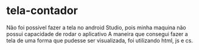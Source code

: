 # tela-contador

Não foi possivel fazer a tela no android Studio, pois minha maquina não possui capacidade de rodar o aplicativo
A maneira que consegui fazer a tela de uma forma que pudesse ser visualizada, foi utilizando html, js e cs.
